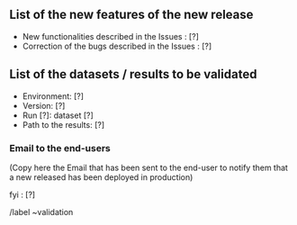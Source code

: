 ## List of the new features of the new release

- New functionalities described in the Issues : [?]
- Correction of the bugs described in the Issues : [?]

## List of the datasets / results to be validated

- Environment: [?]
- Version: [?]
- Run [?]: dataset [?]
- Path to the results: [?]

### Email to the end-users

(Copy here the Email that has been sent to the end-user to notify them that a new released has been deployed in production)

fyi : [?]

/label ~validation

